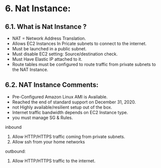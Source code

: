 
# 6. Nat Instance:

##  6.1. What is Nat Instance ?

+ NAT = Network Address Translation.
+ Allows EC2 Instances In Pricate subnets to connect to the internet.
+ Must be launched in a public subnet.
+ Must disable EC2 setting: Source/destination check.
+ Must Have Elastic IP attached to it.
+ Route tables must be configured to route traffic from private subnets to the NAT Instance.


## 6.2. NAT Instance Comments:

+ Pre-Configured Amazon Linux AMI is Available.
+ Reached the end of standard support on December 31, 2020.
+ not Highly available/resilient setup out of the box.
+ Internet traffic bandwidth depends on EC2 Instance type.
+ you must manage SG & Rules.

inbound

1. Allow HTTP/HTTPS traffic coming from private subnets.
2. Allow ssh from your home networks

outbound:

1. Allow HTTP/HTTPS traffic to the internet.



